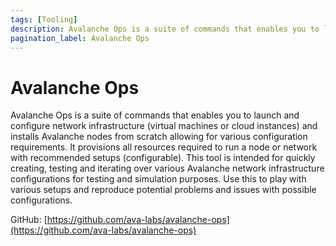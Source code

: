 ```yaml
---
tags: [Tooling]
description: Avalanche Ops is a suite of commands that enables you to launch and configure network infrastructure (virtual machines or cloud instances) and installs Avalanche nodes from scratch allowing for various configuration requirements. It provisions all resources required to run a node or network with recommended setups (configurable). This tool is intended for quickly creating, testing and iterating over various Avalanche network infrastructure configurations for testing and simulation purposes. Use this to play with various setups and reproduce potential problems and issues with possible configurations.
pagination_label: Avalanche Ops
---
```

# Avalanche Ops

Avalanche Ops is a suite of commands that enables you to launch and configure network infrastructure
(virtual machines or cloud instances) and installs Avalanche nodes from scratch allowing
for various configuration requirements. It provisions all resources required to run
a node or network with recommended setups (configurable). This tool is intended
for quickly creating, testing and iterating over various Avalanche network
infrastructure configurations for testing and simulation purposes. Use this to
play with various setups and reproduce potential problems and issues with
possible configurations.

GitHub: [https://github.com/ava-labs/avalanche-ops](https://github.com/ava-labs/avalanche-ops)
